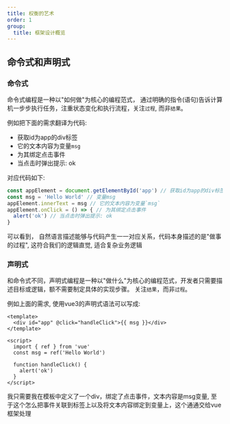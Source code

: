 ```yaml
---
title: 权衡的艺术
order: 1
group:
  title: 框架设计概览
---
```


## 命令式和声明式

### 命令式

命令式编程是一种以"如何做"为核心的编程范式， 通过明确的指令(语句)告诉计算机一步步执行任务，注重状态变化和执行流程，关注`过程`, 而非`结果`。

例如把下面的需求翻译为代码:

- 获取id为app的div标签
- 它的文本内容为变量`msg`
- 为其绑定点击事件
- 当点击时弹出提示: ok

对应代码如下:

```javascript
const appElement = document.getElementById('app') // 获取id为app的div标签
const msg = 'Hello World' // 变量msg
appElement.innerText = msg // 它的文本内容为变量`msg`
appElement.onClick = () => { // 为其绑定点击事件
  alert('ok') // 当点击时弹出提示: ok
}
```

可以看到， 自然语言描述能够与代码产生一一对应关系，代码本身描述的是"做事的过程", 这符合我们的逻辑直觉, 适合复杂业务逻辑

### 声明式

和命令式不同，声明式编程是一种以"做什么"为核心的编程范式，开发者只需要描述目标或逻辑，额不需要制定具体的实现步骤。 关注`结果`，而非`过程`。

例如上面的需求, 使用vue3的声明式语法可以写成:

```vue | pure
<template>
  <div id="app" @click="handleClick">{{ msg }}</div>
</template>

<script>
  import { ref } from 'vue'
  const msg = ref('Hello World')
  
  function handleClick() {
    alert('ok')
  }
</script>
```

我只需要我在模板中定义了一个div，绑定了点击事件，文本内容是msg变量, 至于这个怎么把事件关联到标签上以及将文本内容绑定到变量上，这个通通交给vue框架处理




